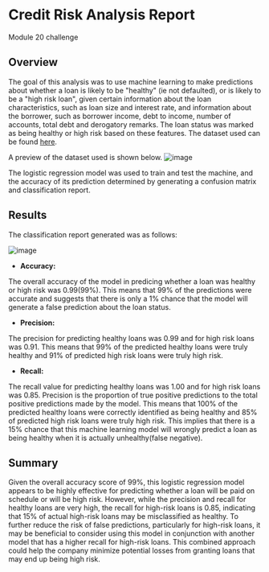 # Credit Risk Analysis Report 
Module 20 challenge

## Overview

The goal of this analysis was to use machine learning to make predictions about whether a loan is likely to be "healthy" (ie not defaulted), or is likely to be a "high risk loan", given certain information about the loan characteristics, such as loan size and interest rate, and information about the borrower, such as borrower income, debt to income, number of accounts, total debt and derogatory remarks. The loan status was marked as being healthy or high risk based on these features.
The dataset used can be found [here](https://github.com/Andreanimako/credit-risk-classification/blob/main/Credit_Risk/lending_data.csv).

A preview of the dataset used is shown below.
![image](https://github.com/user-attachments/assets/bb82eecc-47d6-4a26-b01f-94c9aee7f81d)

The logistic regression model was used to train and test the machine, and the accuracy of its prediction determined by generating a confusion matrix and classification report.

## Results

The classification report generated was as follows:

![image](https://github.com/user-attachments/assets/2055bbb9-b563-4446-b6a5-691583e57241)

- **Accuracy:**

The overall accuracy of the model in predicing whether a loan was healthy or high risk was 0.99(99%). This means that 99% of the predictions were accurate and suggests that there is only a 1% chance that the model will generate a false prediction about the loan status.

- **Precision:**

The precision for predicting healthy loans was 0.99 and for high risk loans was 0.91. This means that 99% of the predicted healthy loans were truly healthy and 91% of predicted high risk loans were truly high risk.

- **Recall:**

The recall value for predicting healthy loans was 1.00 and for high risk loans was 0.85. Precision is the proportion of true positive predictions to the total positive predictions made by the model. This means that 100% of the predicted healthy loans were correctly identified as being healthy and 85% of predicted high risk loans were truly high risk. This implies that there is a 15% chance that this machine learning model will wrongly predict a loan as being healthy when it is actually unhealthy(false negative).


## Summary
Given the overall accuracy score of 99%, this logistic regression model appears to be highly effective for predicting whether a loan will be paid on schedule or will be high risk. However, while the precision and recall for healthy loans are very high, the recall for high-risk loans is 0.85, indicating that 15% of actual high-risk loans may be misclassified as healthy. To further reduce the risk of false predictions, particularly for high-risk loans, it may be beneficial to consider using this model in conjunction with another model that has a higher recall for high-risk loans. This combined approach could help the company minimize potential losses from granting loans that may end up being high risk.






